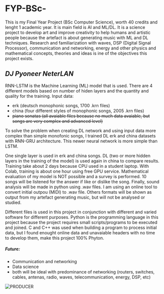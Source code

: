 # FYP-BSc-
This is my Final Year Project (BSc Computer Science), worth 40 credits and lenght 1 academic year. It is main field is AI and ML/DL. It is a science project to develop art and improve creativity to help humans and artistic people because the artefact is about generating music with ML and DL techniques. Research and familiarization with waves, DSP (Digital Signal Processor), communication and networking, energy and other physics and mathematical concepts, theories and ideas is ine of the objectives this project exists.

## *DJ Pyoneer NeterLAN*
RNN-LSTM is the Machine Learning (ML) model that is used. There are 4 different models based on number of hiden layers and the quantity and quality for the training. Input data:
* erk (deutsch monophonic songs, 1700 .krn files)
* china (four different styles of monophonic songs, 2005 .krn files)
* <del>piano sonatas (all avaiable files because no much data avaiable, but songs are very complex and advanced level)</del>

To solve the problem when creating DL network and using input data more complex than simple monofonic songs, I trained DL erk and china datasets with RNN-GRU architecture. This newer neural network is more simple than LSTM.

One single layer is used in erk and china songs. DL (two or more hidden layers in the training of the model) is used again in china to compare results. Training take about 2 days because CPU used in a student laptop. With Colab, training is about one hour using free GPU service.
Mathematical evaluation of my model is NOT possible and a survey is performed. 10 songs will be listened for the answer if like or dislike the song.
Finally, sound analysis will be made in python using .wav files. I am using an online tool to convert initial outpou (MIDI) to .wav file. Others formats will be shown as output from my artefact generating music, but will not be analysed or studied.

Different files is used in this project in conjunction with different and varied software for different purposes. Python is the programming language in this project because the project requires small scripts/programs to be executed and joined. C and C++ was used when building a program to process initial data, but I found enought online data and unavaiable headers with no time to develop them, make this project 100% Phyton.


##### Future:
* Communication and networking
* Data science
* both will be ideal with predominance of networking (routers, switches, cables, antenas, radio, waves, telecommunication, energy, DSP, etc)


![PRODUCER](https://www.liveabout.com/thmb/5zsg1N4B3aMJyhx9MRwBaFm3WQc=/1500x0/filters:no_upscale():max_bytes(150000):strip_icc():format(webp)/producer-career-information-526057-edit-82c74a179d5c42f484197fac05f6b39d.jpg "Title")
